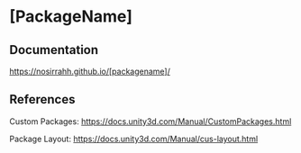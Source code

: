 # [PackageName]

## Documentation

https://nosirrahh.github.io/[packagename]/

## References

Custom Packages: https://docs.unity3d.com/Manual/CustomPackages.html

Package Layout: https://docs.unity3d.com/Manual/cus-layout.html